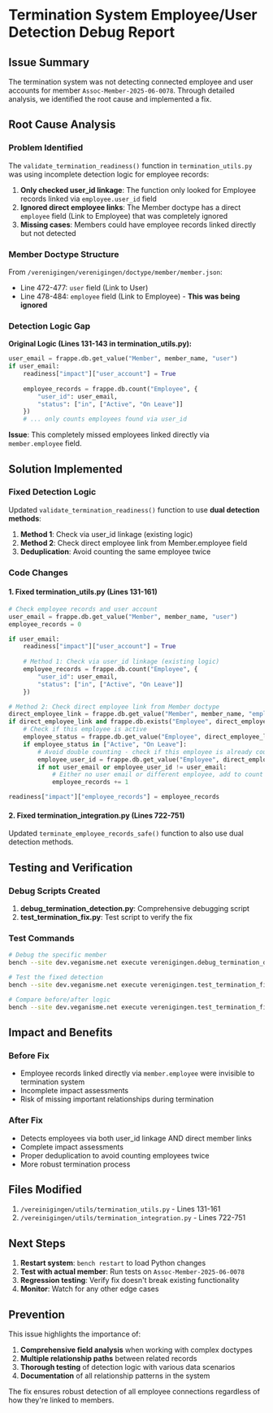# Termination System Employee/User Detection Debug Report

## Issue Summary

The termination system was not detecting connected employee and user accounts for member `Assoc-Member-2025-06-0078`. Through detailed analysis, we identified the root cause and implemented a fix.

## Root Cause Analysis

### Problem Identified
The `validate_termination_readiness()` function in `termination_utils.py` was using incomplete detection logic for employee records:

1. **Only checked user_id linkage**: The function only looked for Employee records linked via `employee.user_id` field
2. **Ignored direct employee links**: The Member doctype has a direct `employee` field (Link to Employee) that was completely ignored
3. **Missing cases**: Members could have employee records linked directly but not detected

### Member Doctype Structure
From `/verenigingen/verenigingen/doctype/member/member.json`:
- Line 472-477: `user` field (Link to User)
- Line 478-484: `employee` field (Link to Employee) - **This was being ignored**

### Detection Logic Gap
**Original Logic (Lines 131-143 in termination_utils.py):**
```python
user_email = frappe.db.get_value("Member", member_name, "user")
if user_email:
    readiness["impact"]["user_account"] = True
    
    employee_records = frappe.db.count("Employee", {
        "user_id": user_email,
        "status": ["in", ["Active", "On Leave"]]
    })
    # ... only counts employees found via user_id
```

**Issue**: This completely missed employees linked directly via `member.employee` field.

## Solution Implemented

### Fixed Detection Logic
Updated `validate_termination_readiness()` function to use **dual detection methods**:

1. **Method 1**: Check via user_id linkage (existing logic)
2. **Method 2**: Check direct employee link from Member.employee field
3. **Deduplication**: Avoid counting the same employee twice

### Code Changes

#### 1. Fixed termination_utils.py (Lines 131-161)
```python
# Check employee records and user account
user_email = frappe.db.get_value("Member", member_name, "user")
employee_records = 0

if user_email:
    readiness["impact"]["user_account"] = True
    
    # Method 1: Check via user_id linkage (existing logic)
    employee_records = frappe.db.count("Employee", {
        "user_id": user_email,
        "status": ["in", ["Active", "On Leave"]]
    })

# Method 2: Check direct employee link from Member doctype
direct_employee_link = frappe.db.get_value("Member", member_name, "employee")
if direct_employee_link and frappe.db.exists("Employee", direct_employee_link):
    # Check if this employee is active
    employee_status = frappe.db.get_value("Employee", direct_employee_link, "status")
    if employee_status in ["Active", "On Leave"]:
        # Avoid double counting - check if this employee is already counted
        employee_user_id = frappe.db.get_value("Employee", direct_employee_link, "user_id")
        if not user_email or employee_user_id != user_email:
            # Either no user email or different employee, add to count
            employee_records += 1

readiness["impact"]["employee_records"] = employee_records
```

#### 2. Fixed termination_integration.py (Lines 722-751)
Updated `terminate_employee_records_safe()` function to also use dual detection methods.

## Testing and Verification

### Debug Scripts Created
1. **debug_termination_detection.py**: Comprehensive debugging script
2. **test_termination_fix.py**: Test script to verify the fix

### Test Commands
```bash
# Debug the specific member
bench --site dev.veganisme.net execute verenigingen.debug_termination_detection.debug_member_termination_detection

# Test the fixed detection
bench --site dev.veganisme.net execute verenigingen.test_termination_fix.test_fixed_termination_detection

# Compare before/after logic
bench --site dev.veganisme.net execute verenigingen.test_termination_fix.compare_before_after_detection
```

## Impact and Benefits

### Before Fix
- Employee records linked directly via `member.employee` were invisible to termination system
- Incomplete impact assessments
- Risk of missing important relationships during termination

### After Fix
- Detects employees via both user_id linkage AND direct member links
- Complete impact assessments
- Proper deduplication to avoid counting employees twice
- More robust termination process

## Files Modified

1. `/vereinigingen/utils/termination_utils.py` - Lines 131-161
2. `/vereinigingen/utils/termination_integration.py` - Lines 722-751

## Next Steps

1. **Restart system**: `bench restart` to load Python changes
2. **Test with actual member**: Run tests on `Assoc-Member-2025-06-0078`
3. **Regression testing**: Verify fix doesn't break existing functionality
4. **Monitor**: Watch for any other edge cases

## Prevention

This issue highlights the importance of:
1. **Comprehensive field analysis** when working with complex doctypes
2. **Multiple relationship paths** between related records
3. **Thorough testing** of detection logic with various data scenarios
4. **Documentation** of all relationship patterns in the system

The fix ensures robust detection of all employee connections regardless of how they're linked to members.